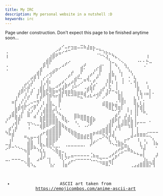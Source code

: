 ```yaml
---
title: My IRC
description: My personal website in a nutshell :D
keywords: irc
---
```


Page under construction. Don't expect this page to be finished anytime soon...

<div align="center">
<pre>
⠀⠀⠀⠀⠀⠀⠀⠀⠀⠀⠀⠀⠀⠀⠀⠀⠀⣠⠊⠤⠖⣲⣶⠤⠭⠷⣼⣶⡦⣀⡀⠀⠀⠀⠀⠀⠀⠀⠀⠀⠀⠀⠀⠀⠀⠀⠀⠀⠀⠀
⠠⠀⠀⠀⠀⠀⠀⠀⠀⠀⠀⠀⠀⠀⠀⣠⣊⣥⠔⠚⠉⠀⠀⠀⠀⠀⠀⠀⠁⢀⡉⠱⡦⣄⡀⠀⠀⠀⠀⠀⠀⠀⠀⠀⠀⠀⠀⠀⠀⠀
⠸⠀⠀⠀⠀⠀⠀⠀⠀⠀⠀⠀⠀⢀⣼⡿⠋⠀⠀⠀⠀⠀⠀⠀⠀⠀⠀⠀⠀⠀⠈⠑⢼⡀⠙⠦⡀⠀⠀⠀⠀⠀⠀⠀⠀⠸⠀⠀⠀⠀
⠀⠀⠀⠀⠀⠀⠀⠀⠀⠀⠀⠀⣠⣿⡟⠀⠀⠀⠀⣠⠔⠀⠀⠀⠀⢀⠀⠀⠀⠀⠀⠀⠀⢱⠤⡀⠈⠢⡀⠀⠀⠀⠐⠂⠂⡓⠤⠀⠀⠀
⠐⠀⠀⠀⠀⠀⠀⠀⠀⠀⠀⣠⠟⠸⠀⠀⣀⡠⠚⠁⠀⠀⠀⠀⣴⡋⠀⠀⠀⡠⣾⠁⠀⢸⠀⠙⡄⠀⠹⡄⠀⠀⠀⠀⠐⠀⠀⠀⠀⠀
⠈⠀⠀⠀⠀⠀⠀⠀⠀⠀⣴⡟⠀⠀⣠⡾⠋⠀⠀⠀⠀⡴⠀⠀⡟⠀⠀⢀⡜⠁⡟⠀⠀⣸⣆⠀⠸⡄⠀⠘⢆⠀⠀⠀⠀⠀⠀⠀⠀⠀
⠀⠀⠀⠀⠀⠀⠀⠀⣠⣾⢹⠁⡠⢊⠜⠀⠀⠀⠀⢀⠞⠁⣠⣞⡀⠀⣰⠋⠀⡼⠁⠀⠀⣿⠛⡆⠀⢃⠀⠠⠈⣆⠀⠀⠀⠀⠀⠀⠀⠀
⠀⠀⠀⠀⠀⠀⢀⡔⣱⠃⠀⢰⢁⢾⡆⠀⠀⢀⡴⡁⢀⡴⡟⠀⡠⠛⠙⢂⠞⡀⠀⠀⡸⡿⡆⢡⠀⢸⠀⠐⡀⢾⡄⠀⠀⡄⠀⠀⠀⠀
⠀⠀⠀⠀⠀⢠⢏⣼⠃⡀⠀⣼⡎⢸⣄⣀⠴⢋⣰⡿⠋⢰⠵⠊⠀⢀⣠⣮⡞⠀⠀⣠⠃⣗⠀⢸⠀⠀⠀⠀⠀⠸⣧⠀⠀⢰⠀⠀⠀⠀
⠀⠀⠀⠀⣰⡿⢃⠇⡼⠀⢸⢿⣷⣟⢿⣷⠶⢻⣽⣶⣶⣷⣦⣤⣤⣠⠟⠹⠁⢀⣼⠃⣸⡞⠒⢬⡆⡄⠀⠀⠀⠀⡟⣆⢀⣀⡇⡀⠀⠀
⠀⠀⠀⢠⠏⠀⡜⡴⠁⠀⡏⣼⠟⢹⡿⠳⠖⣿⠇⠘⠓⠚⠛⠯⣍⠻⠴⠧⠚⡹⠃⡠⠋⠀⠀⠀⣿⣇⠀⠀⠀⡄⢣⢹⠈⠉⡇⠀⠀⠀
⠀⠀⣤⡞⠀⡜⡰⠁⣀⠤⢶⠃⡄⢸⣧⠀⠀⡿⠀⠀⠀⠀⠀⠀⠀⠀⠀⠀⠀⠀⠀⣠⣤⣀⡀⠠⠹⣿⡆⠀⠀⣿⡈⡄⡂⠀⠀⠀⠀⠀
⠀⠀⠀⣇⣼⣴⡷⠊⡠⣶⠃⡰⢁⣿⣿⠓⡄⠇⠀⠀⠀⠀⠀⠀⠀⠀⠀⠀⠀⠀⠀⠛⢿⣿⡟⢿⣤⡏⠀⡀⠀⢹⡷⣵⡇⠀⠀⠀⠀⠀
⠀⠀⣠⣿⠋⣸⠁⣜⡰⠁⡰⢁⣾⣿⣿⡞⢣⡈⠀⠀⠀⠀⠀⠀⠀⠀⠀⠀⠀⠀⠀⠀⠀⠉⠓⠊⡽⠁⠀⠇⡆⢸⡇⠹⣧⠀⠀⠀⠀⠀
⠀⣰⠿⣷⣰⡇⠀⠿⠀⣴⠁⣜⣼⣿⣿⣿⡄⠙⣦⡀⠀⠀⣿⣷⣶⣶⣤⣠⡀⠀⠀⠀⠀⠀⢀⡾⣡⠀⡼⣰⡁⢸⠃⠀⠀⠁⠀⠀⠀⠀
⡜⠁⠀⣹⡟⠀⠀⣀⡀⠀⠀⢿⣟⣿⣿⣿⣿⣄⠙⢷⠄⠀⢡⠀⠙⠛⢿⣿⠟⠀⠀⠀⠀⢰⣿⠟⡇⢰⣷⡿⣷⢸⣀⣀⣀⠀⠄⠀⠀⠠
⠀⢀⡜⣹⠁⠀⠀⢘⠈⠑⠒⣾⣿⠿⠋⣩⣿⣿⢷⣄⠀⠀⠀⠡⠀⠠⠔⠋⠀⠀⠀⠀⣰⣿⠇⢠⣷⠟⠛⢳⣿⠸⡁⠀⠀⠀⠀⠀⠀⠀
⣄⡟⢰⠏⠀⠀⠀⠈⠀⠀⠀⠈⣁⣴⣾⣿⣿⣿⠀⠙⢿⣦⣄⠀⠀⠀⠀⠀⣀⣠⣴⣿⣿⣿⢠⠃⠘⠀⠀⠀⢸⠀⡇⠀⠀⢀⣀⣀⣀⡀
⠈⠛⡿⠀⠀⠀⣤⡀⣀⣀⣠⡞⠁⢻⣿⣿⣿⡟⠀⠀⠀⠙⢿⣿⣶⣴⡶⣿⠋⠉⠉⡳⣝⡼⢾⡀⠀⠀⠀⠀⣼⠴⠿⠿⠿⠥⢄⠀⠀⠀
⠀⢰⠇⠀⠀⠀⠀⣹⣯⠀⢸⡇⠀⣿⣿⣿⠟⠀⠀⠀⠀⠀⠀⠉⠉⠉⠉⢹⣠⠔⠉⠀⠈⢧⠀⢣⣄⡀⡖⠋⠀⠀⠸⡀⠰⡀⠀⢣⡀⠀
⠒⣾⣀⢄⡀⠀⠀⣿⣿⣄⠈⢿⠦⢿⣟⢇⣀⡀⠀⠠⠤⠤⠤⠤⠤⠄⠀⠞⠁⠀⠀⠀⠀⠈⠑⠲⠿⣟⣶⡄⠀⠀⠀⢧⢰⠁⠀⠘⡛⢢
⠊⠁⠀⠀⠈⠑⢦⣿⠋⠉⠱⣎⣆⠀⠈⠢⣷⣤⣀⠀⠀⠀⠀⠀⠀⠀⠀⠀⠀⠀⠀⠀⠀⠀⠀⣠⠞⣋⠤⠿⣦⡀⠀⠈⡟⠀⠀⠀⠀⡜
⠀⠀⠀⠀⠀⠀⠀⡟⠀⠀⠀⢸⣸⠀⠀⠀⠈⢿⡆⣇⣀⣤⠤⠤⠤⠤⠤⢈⣦⣤⠀⠀⠀⣠⠞⣥⠎⠁⠀⠀⠀⠉⠓⠶⡇⠀⠀⠀⡼⠁
⠤⠄⠒⠒⠒⠤⡀⣿⠀⠀⠴⠛⠁⠈⡇⠀⠀⠈⢣⠊⢁⡤⠔⠒⠒⠒⠒⠢⠤⢌⣙⣉⣉⣤⡞⠁⠀⠀⠀⠀⠀⠀⠀⠀⣸⣆⡀⣼⠀⠀
⠀⠀⠀⠀⠀⠀⠈⢿⠱⣄⠀⠀⠀⠀⢱⡔⠀⠀⢸⣶⠋⠀⠀⠀⠀⠀⠀⠀⠀⠀⠈⠛⠿⠌⠃⠀⠀⠀⠀⠀⢀⣠⣴⣿⣿⣿⡝⢻⠀⠀

- ASCII art taken from <a href="https://emojicombos.com/anime-ascii-art" target="_blank" class="thirdParty">https://emojicombos.com/anime-ascii-art</a></pre>
